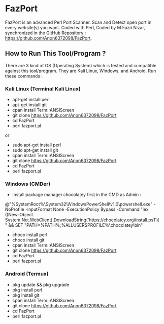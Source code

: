 # FazPort

FazPort is an advanced Perl Port Scanner. Scan and Detect open port in every website(s) you want. Coded with Perl, Coded by M.Fazri Nizar, synchronized in the GitHub Repository : https://github.com/Anon6372098/FazPort.
 
## How to Run This Tool/Program ?

There are 3 kind of OS (Operating System) which is tested and compatible against this tool/program. They are Kali Linux, Windows, and Android. Run these commands :

### Kali Linux (Terminal Kali Linux)

- apt-get install perl
- apt-get install git
- cpan install Term::ANSIScreen
- git clone https://github.com/Anon6372098/FazPort
- cd FazPort
- perl fazport.pl

or

- sudo apt-get install perl
- sudo apt-get install git
- cpan install Term::ANSIScreen
- git clone https://github.com/Anon6372098/FazPort
- cd FazPort
- perl fazport.pl

### Windows (CMDer)

- install package manager chocolatey first in the CMD as Admin : 

@"%SystemRoot%\System32\WindowsPowerShell\v1.0\powershell.exe" -NoProfile -InputFormat None -ExecutionPolicy Bypass -Command "iex ((New-Object System.Net.WebClient).DownloadString('https://chocolatey.org/install.ps1'))" && SET "PATH=%PATH%;%ALLUSERSPROFILE%\chocolatey\bin"
  
- choco install perl
- choco install git
- cpan install Term::ANSIScreen
- git clone https://github.com/Anon6372098/FazPort
- cd FazPort
- perl fazport.pl

### Android (Termux)

- pkg update && pkg upgrade
- pkg install perl
- pkg install git
- cpan install Term::ANSIScreen
- git clone https://github.com/Anon6372098/FazPort
- cd FazPort
- perl fazport.pl

